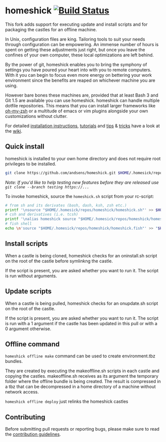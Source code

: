 homeshick [![Build Status](https://travis-ci.org/andsens/homeshick.png?branch=development)](https://travis-ci.org/andsens/homeshick)
=========

This fork adds support for executing update and install scripts and for
packaging the castles for an offline machine.

In Unix, configuration files are king.
Tailoring tools to suit your needs through configuration can be empowering.
An immense number of hours is spent on getting these adjustments just right,
but once you leave the confines of your own computer, these local optimizations are left behind.

By the power of git, homeshick enables you to bring the symphony of settings
you have poured your heart into with you to remote computers.
With it you can begin to focus even more energy on bettering your work environment
since the benefits are reaped on whichever machine you are using.

However bare bones these machines are, provided that at least Bash 3 and Git 1.5 are available you can use homeshick.
homeshick can handle multiple dotfile repositories. This means that you can install
larger frameworks like [oh-my-zsh](https://github.com/robbyrussell/oh-my-zsh)
or a multitude of emacs or vim plugins alongside your own customizations without clutter.

For detailed [installation instructions](https://github.com/andsens/homeshick/wiki/Installation), [tutorials](https://github.com/andsens/homeshick/wiki/Tutorials) and [tips](https://github.com/andsens/homeshick/wiki/Automatic-deployment) & [tricks](https://github.com/andsens/homeshick/wiki/Symlinking) have a look at the [wiki](https://github.com/andsens/homeshick/wiki).

Quick install
-------------

homeshick is installed to your own home directory and does not require root privileges to be installed.
```sh
git clone https://github.com/andsens/homeshick.git $HOME/.homesick/repos/homeshick
```
*Note: If you'd like to help testing new features before they are released use `git clone --branch testing https://...`*

To invoke homeshick, source the `homeshick.sh` script from your rc-script:
```sh
# from sh and its derivates (bash, dash, ksh, zsh etc.)
printf '\nsource "$HOME/.homesick/repos/homeshick/homeshick.sh"' >> $HOME/.bashrc
# csh and derivatives (i.e. tcsh)
printf '\nalias homeshick source "$HOME/.homesick/repos/homeshick/homeshick.csh"\n' >> $HOME/.cshrc
# fish shell
echo \n'source "$HOME/.homesick/repos/homeshick/homeshick.fish"' >> "$HOME/.config/fish/config.fish"
```

Install scripts
---------------

When a castle is being cloned, homeshick checks for an oninstall.sh script on the root of the castle before symlinkng the castle.

If the script is present, you are asked whether you want to run it.
The script is run without arguments.

Update scripts
--------------

When a castle is being pulled, homeshick checks for an onupdate.sh script on the root of the castle.

If the script is present, you are asked whether you want to run it.
The script is run with a 1 argument if the castle has been updated in this pull or with a 0 argument otherwise.

Offline command
---------------

`homeshick offline make` command can be used to create environment.tbz bundles.

They are created by executing the makeoffline.sh scripts in each castle and copying the castles.
makeoffline.sh receives as its argument the temporary folder where the offline bundle is being created.
The result is compressed in a tbz that can be decompressed in a home directory of a machine without network access.

`homeshick offline deploy` just relinks the homeshick castles

Contributing
------------

Before submitting pull requests or reporting bugs, please make sure to read
the [contribution guidelines](CONTRIBUTING.md).
